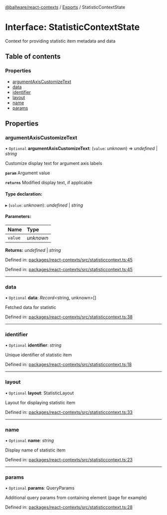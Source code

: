 [@ballware/react-contexts](../README.md) / [Exports](../modules.md) / StatisticContextState

# Interface: StatisticContextState

Context for providing statistic item metadata and data

## Table of contents

### Properties

- [argumentAxisCustomizeText](statisticcontextstate.md#argumentaxiscustomizetext)
- [data](statisticcontextstate.md#data)
- [identifier](statisticcontextstate.md#identifier)
- [layout](statisticcontextstate.md#layout)
- [name](statisticcontextstate.md#name)
- [params](statisticcontextstate.md#params)

## Properties

### argumentAxisCustomizeText

• `Optional` **argumentAxisCustomizeText**: (`value`: *unknown*) => *undefined* \| *string*

Customize display text for argument axis labels

**`param`** Argument value

**`returns`** Modified display text, if applicable

#### Type declaration:

▸ (`value`: *unknown*): *undefined* \| *string*

#### Parameters:

Name | Type |
:------ | :------ |
`value` | *unknown* |

**Returns:** *undefined* \| *string*

Defined in: [packages/react-contexts/src/statisticcontext.ts:45](https://github.com/ballware/ballware-client/blob/88ab695/packages/react-contexts/src/statisticcontext.ts#L45)

Defined in: [packages/react-contexts/src/statisticcontext.ts:45](https://github.com/ballware/ballware-client/blob/88ab695/packages/react-contexts/src/statisticcontext.ts#L45)

___

### data

• `Optional` **data**: *Record*<string, unknown\>[]

Fetched data for statistic

Defined in: [packages/react-contexts/src/statisticcontext.ts:38](https://github.com/ballware/ballware-client/blob/88ab695/packages/react-contexts/src/statisticcontext.ts#L38)

___

### identifier

• `Optional` **identifier**: *string*

Unique identifier of statistic item

Defined in: [packages/react-contexts/src/statisticcontext.ts:18](https://github.com/ballware/ballware-client/blob/88ab695/packages/react-contexts/src/statisticcontext.ts#L18)

___

### layout

• `Optional` **layout**: StatisticLayout

Layout for displaying statistic item

Defined in: [packages/react-contexts/src/statisticcontext.ts:33](https://github.com/ballware/ballware-client/blob/88ab695/packages/react-contexts/src/statisticcontext.ts#L33)

___

### name

• `Optional` **name**: *string*

Display name of statistic item

Defined in: [packages/react-contexts/src/statisticcontext.ts:23](https://github.com/ballware/ballware-client/blob/88ab695/packages/react-contexts/src/statisticcontext.ts#L23)

___

### params

• `Optional` **params**: QueryParams

Additional query params from containing element (page for example)

Defined in: [packages/react-contexts/src/statisticcontext.ts:28](https://github.com/ballware/ballware-client/blob/88ab695/packages/react-contexts/src/statisticcontext.ts#L28)
